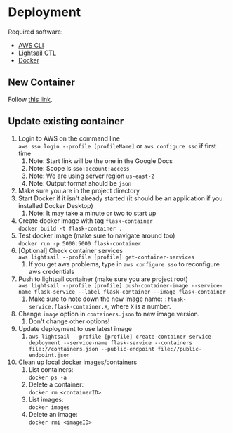 # Deployment
Required software:
- [AWS CLI](https://aws.amazon.com/cli/)
- [Lightsail CTL](https://lightsail.aws.amazon.com/ls/docs/en_us/articles/amazon-lightsail-install-software#install-software-lightsailctl)
- [Docker](https://docs.docker.com/get-docker/)

## New Container
Follow [this link](https://aws.amazon.com/tutorials/serve-a-flask-app/).

## Update existing container
1. Login to AWS on the command line \
   ```aws sso login --profile [profileName]``` or ```aws configure sso``` if first time
    1. Note: Start link will be the one in the Google Docs
    2. Note: Scope is `sso:account:access`
    3. Note: We are using server region `us-east-2`
    4. Note: Output format should be `json`
2. Make sure you are in the project directory
3. Start Docker if it isn't already started (it should be an application if you installed Docker Desktop)
    1. Note: It may take a minute or two to start up
4. Create docker image with tag `flask-container` \
   ```docker build -t flask-container .```
5. Test docker image (make sure to navigate around too) \
   ```docker run -p 5000:5000 flask-container```
6. [Optional] Check container services \
   ```aws lightsail --profile [profile] get-container-services```
    1. If you get aws problems, type in `aws configure sso` to reconfigure aws credentials
7. Push to lightsail container (make sure you are project root) \
   ```aws lightsail --profile [profile] push-container-image --service-name flask-service --label flask-container --image flask-container```
    1. Make sure to note down the new image name: `:flask-service.flask-container.X`, where `X` is a number.
8. Change `image` option in `containers.json` to new image version.
    1. Don't change other options!
9. Update deployment to use latest image
    1. `aws lightsail --profile [profile] create-container-service-deployment --service-name flask-service --containers file://containers.json --public-endpoint file://public-endpoint.json`
10. Clean up local docker images/containers
    1. List containers: \
       ```docker ps -a```
    2. Delete a container: \
       ```docker rm <containerID>```
    3. List images: \
       ```docker images```
    4. Delete an image: \
       ```docker rmi <imageID>```
